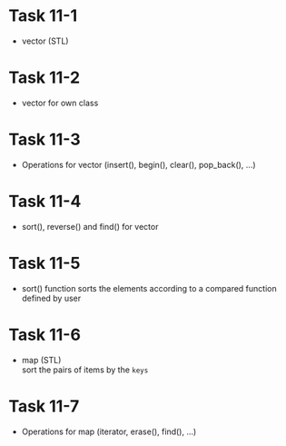 # Task 11-1
* vector (STL)
# Task 11-2
* vector for own class
# Task 11-3
* Operations for vector (insert(), begin(), clear(), pop_back(), ...)
# Task 11-4
* sort(), reverse() and find() for vector
# Task 11-5
* sort() function sorts the elements according to a compared function defined by user
# Task 11-6
* map (STL)  
sort the pairs of items by the `keys`
# Task 11-7
* Operations for map (iterator, erase(), find(), ...)